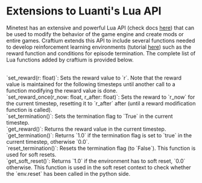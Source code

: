 # Extensions to Luanti's Lua API

Minetest has an extensive and powerful Lua API (check docs [here](https://api.minetest.net/)) that can be used to modify the behavior of the game engine and create mods or entire games. Craftium extends this API to include several functions needed to develop reinforcement learning environments (tutorial [here](./creating-envs.md)) such as the reward function and conditions for episode termination. The complete list of Lua functions added by craftium is provided below.

<br>
`set_reward(r: float)`: Sets the reward value to `r`. Note that the reward value is maintained for the following timesteps until another call to a function modifying the reward value is done.

<br>
`set_reward_once(r_now: float, r_after: float)`: Sets the reward to `r_now` for the current timestep, resetting it to `r_after` after (until a reward modification function is called).

<br>
`set_termination()`: Sets the termination flag to `True` in the current timestep.

<br>
`get_reward()`: Returns the reward value in the current timestep.

<br>
`get_termination()`: Returns `1.0` if the termination flag is set to `true` in the current timestep, otherwise `0.0`.

<br>
`reset_termination()`: Resets the termination flag (to `False`). This function is used for soft resets.

<br>
`get_soft_reset()`: Returns `1.0` if the environment has to soft reset, `0.0` otherwise. This function is used in the soft reset context to check whether the `env.reset` has been called in the python side.

